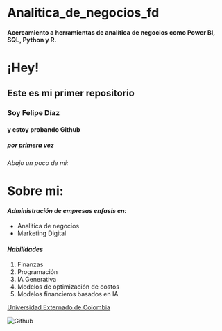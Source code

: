 # Analitica_de_negocios_fd
#### Acercamiento a herramientas de analítica de negocios como Power BI, SQL, Python y R.

# ¡Hey!
## Este es mi primer repositorio
### Soy Felipe Díaz
#### y estoy probando Github
##### por primera vez
###### Abajo un poco de mi:

# **Sobre mi:**

#### *Administración de empresas enfasis en:*
* Analitica de negocios
* Marketing Digital

####  *Habilidades*
1. Finanzas
2. Programación
3. IA Generativa
4. Modelos de optimización de costos
5. Modelos financieros basados en IA

[Universidad Externado de Colombia](https://www.uexternado.edu.co/administracion-de-empresas/)

![Github](https://wolksoftcr.com/wp-content/uploads/2023/06/nueve-de-cada-diez-programadores-usan-ia-una-encuesta-de-github-muestra-como-lo-raro-precisamente-es-no-usarla.jpg)

